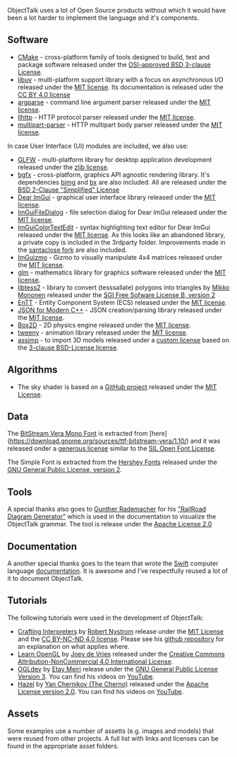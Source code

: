 ObjectTalk uses a lot of Open Source products without which it would have
been a lot harder to implement the language and it's components.

## Software

* [CMake](https://cmake.org) - cross-platform family of tools designed to build, test and package software released under the [OSI-approved BSD 3-clause License](https://gitlab.kitware.com/cmake/cmake/raw/master/Copyright.txt).
* [libuv](https://libuv.org) - multi-platform support library with a focus on asynchronous I/O released under the [MIT license](https://opensource.org/licenses/MIT). Its documentation is released uder the [CC BY 4.0 license](https://creativecommons.org/licenses/by/4.0/)
* [argparse](https://github.com/p-ranav/argparse) - command line argument parser released under the [MIT license](https://opensource.org/licenses/MIT).
* [llhttp](https://llhttp.org) - HTTP protocol parser released under the [MIT license](https://opensource.org/licenses/MIT).
* [multipart-parser](https://github.com/francoiscolas/multipart-parser) - HTTP multipart body parser released under the [MIT license](https://opensource.org/licenses/MIT).

In case User Interface (UI) modules are included, we also use:

* [GLFW](https://www.glfw.org) - multi-platform library for desktop application development released under the [zlib license](https://opensource.org/licenses/Zlib).
* [bgfx](https://github.com/bkaradzic/bgfx) - cross-platform, graphics API agnostic rendering library. It's dependencies [bimg](https://github.com/bkaradzic/bimg) and [bx](https://github.com/bkaradzic/bx) are also included. All are released under the [BSD 2-Clause "Simplified" License](https://opensource.org/licenses/BSD-2-Clause)
* [Dear ImGui](https://github.com/ocornut/imgui) - graphical user interface library released under the [MIT license](https://opensource.org/licenses/MIT).
* [ImGuiFileDialog](https://github.com/aiekick/ImGuiFileDialog) - file selection dialog for Dear ImGui released under the [MIT license](https://opensource.org/licenses/MIT).
* [ImGuiColorTextEdit](https://github.com/BalazsJako/ImGuiColorTextEdit) - syntax highlighting text editor for Dear ImGui released under the [MIT license](https://opensource.org/licenses/MIT). As this looks like an abandoned library, a private copy is included in the 3rdparty folder. Improvements made in the [santaclose fork](https://github.com/santaclose/ImGuiColorTextEdit/tree/master) are also included.
* [ImGuizmo](https://github.com/CedricGuillemet/ImGuizmo) - Gizmo to visually manipulate 4x4 matrices released under the [MIT license](https://opensource.org/licenses/MIT).
* [glm](https://github.com/g-truc/glm) - mathematics library for graphics software released under the [MIT license](https://opensource.org/licenses/MIT).
* [libtess2](https://github.com/memononen/libtess2) - library to convert (tesssallate) polygons into triangles by [Mikko Mononen](https://github.com/memononen) released under the [SGI Free Sofware License B, version 2](https://directory.fsf.org/wiki/License:SGI-B-2.0)
* [EnTT](https://github.com/skypjack/entt) - Entity Component System (ECS) released under the [MIT license](https://opensource.org/licenses/MIT).
* [JSON for Modern C++](https://github.com/nlohmann/json) - JSON creation/parsing library released under the [MIT license](https://opensource.org/licenses/MIT).
* [Box2D](https://box2d.org) - 2D physics engine released under the [MIT license](https://opensource.org/licenses/MIT).
* [tweeny](https://github.com/mobius3/tweeny) - animation library released under the [MIT license](https://opensource.org/licenses/MIT).
* [assimp](https://github.com/assimp/assimp) - to import 3D models released under a [custom license](https://github.com/assimp/assimp/blob/master/LICENSE) based on the [3-clause BSD-License license](https://opensource.org/licenses/BSD-3-Clause).

## Algorithms

* The sky shader is based on a [GitHub project](https://github.com/shff/opengl_sky) released under the [MIT License](https://opensource.org/licenses/MIT).

## Data

The [BitStream Vera Mono Font](https://en.wikipedia.org/wiki/Bitstream_Vera) is extracted from
[here] (https://download.gnome.org/sources/ttf-bitstream-vera/1.10/) and it was released onder a
[generous license](https://raw.githubusercontent.com/goossens/ObjectTalk/master/gfx/framework/OtBitstreamVeraMono.lic)
similar to the [SIL Open Font License](https://openfontlicense.org/documents/OFL.txt).

The Simple Font is extracted from the [Hershey Fonts](https://github.com/kamalmostafa/hershey-fonts)
released under the [GNU General Public License, version 2](https://www.gnu.org/licenses/old-licenses/gpl-2.0.en.html).

## Tools

A special thanks also goes to [Gunther Rademacher](https://github.com/GuntherRademacher) for his
["RailRoad Diagram Generator"](https://www.bottlecaps.de/rr/ui)
which is used in the documentation to visualize the ObjectTalk grammar. The tool is release under the
[Apache License 2.0](http://www.apache.org/licenses/LICENSE-2.0)

## Documentation

A another special thanks goes to the team that wrote the [Swift](https://swift.org) computer language
[documentation](https://swift.org/documentation/). It is awesome and I've respectfully reused a lot of it to document ObjectTalk.

## Tutorials

The following tutorials were used in the development of ObjectTalk:

* [Crafting Interpreters](https://www.craftinginterpreters.com) by [Robert Nystrom](http://journal.stuffwithstuff.com) release under the [MIT License](https://opensource.org/licenses/MIT) and the [CC BY-NC-ND 4.0 license](https://creativecommons.org/licenses/by-nc-nd/4.0/).
Please see his [github repository](https://github.com/munificent/craftinginterpreters/blob/master/LICENSE) for an explanation on
what applies where.
* [Learn OpenGL](https://learnopengl.com) by [Joey de Vries](http://joeydevries.com/#home) released under the [Creative Commons Attribution-NonCommercial 4.0 International License](https://creativecommons.org/licenses/by-nc/4.0/legalcode).
* [OGLdev](https://ogldev.org/index.html) by [Etay Meiri](https://ogldev.org/contact.html) release under the [GNU General Public License Version 3](https://www.gnu.org/licenses/gpl-3.0.txt). You can find his videos on [YouTube](https://www.youtube.com/channel/UC7Z1FTCdSln_qFKK95AWplw).
* [Hazel](https://github.com/TheCherno/Hazel) by [Yan Chernikov (The Cherno)](https://www.youtube.com/@TheCherno/about) released under the [Apache License version 2.0](http://www.apache.org/licenses/LICENSE-2.0). You can find his videos on [YouTube](https://www.youtube.com/@TheCherno).

## Assets

Some examples use a number of assetts (e.g. images and models) that were reused from other projects.
A full list with links and licenses can be found in the appropriate asset folders.
